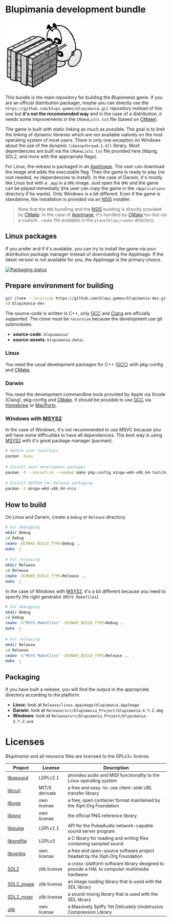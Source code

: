 # Blupimania development bundle

![blupi](blupi.png)

This bundle is the main repository for building the _Blupimania_ game. If
you are an official distribution packager, maybe you can directly use the
`https://github.com/blupi-games/blupimania.git` repository instead of this
one but **it's not the recommended way** and in the case of a distribution,
it needs some improvements in the `CMakeLists.txt` file (based on [CMake][6]).

The game is built with static linking as much as possible. The goal is to
limit the linking of dynamic libraries which are not available natively on
the host operating system of most users. There is only one exception on Windows
about the use of the dynamic `libwinpthread-1.dll` library. Most dependencies
are built via the `CMakeLists.txt` file provided here (libpng, SDL2,
and more with the appropriate flags).

For Linux, the release is packaged in an [AppImage][1]. The user can download
the image and adds the executable flag. Then the game is ready to play (no root
needed, no dependencies to install). In the case of Darwin, it's mostly like
Linux but with a `.app` in a `DMG` image. Just open the `DMG` and the game can
be played immediatly (the user can copy the game in the `/Applications`
directory if he wants). Only Windows is a bit different. Even if the game is
standalone, the installation is provided via an [NSIS][2] installer.

> Note that the `DMG` bundling and the [NSIS][2] building is directly provided
> by [CMake][6]. In the case of [AppImage][1], it's handled by [CMake][6] too
> but via a custom `.cmake` file available in the `planetblupi/cmake` directory.

## Linux packages

If you prefer and if it's available, you can try to install the game via your
distribution package manager instead of downloading the AppImage. If the latest
version is not available for you, the AppImage is the primary choice.

[![Packaging status](https://repology.org/badge/vertical-allrepos/blupimania.svg)](https://repology.org/project/blupimania/versions)

## Prepare environment for building

```sh
git clone --recursive https://github.com/blupi-games/blupimania-dev.git
cd blupimania-dev
```

The source-code is written in C++, only [GCC][4] and [Clang][5] are officially
supported. The clone must be `recursive` because the development use git
submodules.

- **source-code**: `blupimania/`
- **source-assets**: `blupimania-data/`

### Linux

You need the usual development packages for C++ ([GCC][4]) with pkg-config and
[CMake][6].

### Darwin

You need the development commandline tools provided by Apple via Xcode (Clang),
pkg-config and [CMake][6]. It should be possible to use [GCC][4] via
[Homebrew][7] or [MacPorts][8].

### Windows with [MSYS2][3]

In the case of Windows, it's not recommended to use MSVC because you will have
some difficulties to have all dependencies. The best way is using [MSYS2][3]
with it's great package manager (pacman).

```sh
# Update your toolchain
pacman -Syuu

# Install main development packages
pacman -S --noconfirm --needed make pkg-config mingw-w64-x86_64-toolchain mingw-w64-x86_64-cmake

# Install NSIS64 for Release packaging
pacman -S mingw-w64-x86_64-nsis
```

## How to build

On Linux and Darwin, create a `Debug` or `Release` directory.

```sh
# For debugging
mkdir Debug
cd Debug
cmake -DCMAKE_BUILD_TYPE=Debug ..
make -j

# For releasing
mkdir Release
cd Release
cmake -DCMAKE_BUILD_TYPE=Release ..
make -j
```

In the case of Windows with [MSYS2][3], it's a bit different because you need to
specify the right generator (`MSYS Makefiles`).

```sh
# For debugging
mkdir Debug
cd Debug
cmake -G"MSYS Makefiles" -DCMAKE_BUILD_TYPE=Debug ..
make -j

# For releasing
mkdir Release
cd Release
cmake -G"MSYS Makefiles" -DCMAKE_BUILD_TYPE=Release ..
make -j
```

## Packaging

If you have built a release, you will find the output in the appropriate
directory according to the platform.

- **Linux**: look at `Release/linux-appimage/blupimania.AppImage`
- **Darwin**: look at `Release/src/blupimania_Project/blupimania-X.Y.Z.dmg`
- **Windows**: look at `Release/src/blupimania_Project/blupimania-X.Y.Z.exe`

# Licenses

_Blupimania_ and all resource files are licensed to the GPLv3+ license.

| Project          | License        | Description                                                                                 |
| ---------------- | -------------- | ------------------------------------------------------------------------------------------- |
| [libasound][12]  | LGPLv2.1       | provides audio and MIDI functionality to the Linux operating system                         |
| [libcurl][13]    | MIT/X derivate | a free and easy-to-use client-side URL transfer library                                     |
| [libogg][22]     | own license    | a free, open container format maintained by the Xiph.Org Foundation                         |
| [libpng][15]     | own license    | the official PNG reference library                                                          |
| [libpulse][16]   | LGPLv2.1       | API for the PulseAudio network-capable sound server program                                 |
| [libsndfile][23] | LGPLv3         | a C library for reading and writing files containing sampled sound                          |
| [libvorbis][22]  | own license    | a free and open-source software project headed by the Xiph.Org Foundation                   |
| [SDL2][18]       | zlib license   | a cross-platform software library designed to provide a HAL to computer multimedia hardware |
| [SDL2_image][19] | zlib license   | an image loading library that is used with the SDL library                                  |
| [SDL2_mixer][20] | zlib license   | a sound mixing library that is used with the SDL library                                    |
| [zlib][21]       | own license    | a Massively Spiffy Yet Delicately Unobtrusive Compression Library                           |

[1]: http://appimage.org
[2]: http://nsis.sourceforge.net
[3]: http://www.msys2.org
[4]: https://gcc.gnu.org
[5]: https://clang.llvm.org
[6]: https://cmake.org
[7]: https://brew.sh
[8]: https://macports.org
[12]: https://www.alsa-project.org
[13]: https://curl.haxx.se/libcurl/
[15]: http://www.libpng.org/pub/png/libpng.html
[16]: https://freedesktop.org/software/pulseaudio/doxygen/
[18]: https://www.libsdl.org
[19]: https://github.com/libsdl-org/SDL_image
[20]: https://github.com/libsdl-org/SDL_mixer
[21]: https://zlib.net/
[22]: https://xiph.org/downloads/
[23]: http://www.mega-nerd.com/libsndfile/
